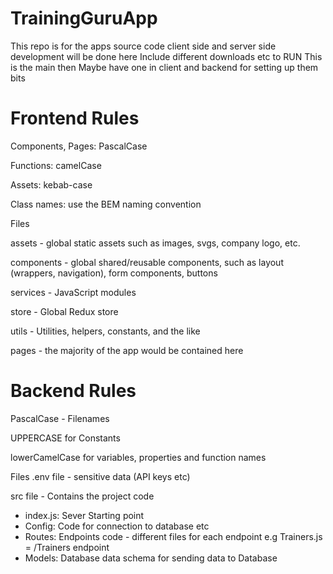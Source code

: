 # TrainingGuruApp
This repo is for the apps source code client side and server side development will be done here
Include different downloads etc to RUN
This is the main then Maybe have one in client and backend for setting up them bits

# Frontend Rules
Components, Pages: PascalCase

Functions: camelCase

Assets:  kebab-case

Class names: use the BEM naming convention

Files

assets - global static assets such as images, svgs, company logo, etc.

components - global shared/reusable components, such as layout (wrappers, navigation), form components, buttons

services - JavaScript modules

store - Global Redux store

utils - Utilities, helpers, constants, and the like

pages -  the majority of the app would be contained here

# Backend Rules
PascalCase - Filenames

UPPERCASE for Constants

lowerCamelCase for variables, properties and function names

Files
.env file - sensitive data (API keys etc) 

src file - Contains the project code
- index.js: Sever Starting point
- Config: Code for connection to database etc
- Routes: Endpoints code - different files for each endpoint e.g Trainers.js = /Trainers endpoint
- Models: Database data schema for sending data to Database

